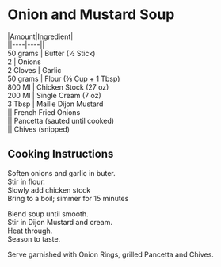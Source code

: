 # Onion and Mustard Soup  
  
|Amount|Ingredient|  
||----|----||  
50 grams | Butter (½ Stick)  
2 | Onions  
2 Cloves | Garlic  
50 grams | Flour (⅜ Cup + 1 Tbsp)  
800 Ml | Chicken Stock (27 oz)  
200 Ml | Single Cream (7 oz)  
3 Tbsp | Maille Dijon Mustard  
|| French Fried Onions  
|| Pancetta (sauted until cooked)  
|| Chives (snipped)  
  
## Cooking Instructions  
Soften onions and garlic in buter.  
Stir in flour.  
Slowly add chicken stock  
Bring to a boil; simmer for 15 minutes  
  
Blend soup until smooth.  
Stir in Dijon Mustard and cream.  
Heat through.  
Season to taste.  
  
Serve garnished with Onion Rings, grilled Pancetta and Chives.  
  